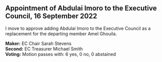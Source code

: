 ## Appointment of Abdulai Imoro to the Executive Council, 16 September 2022

I move to approve adding Abdulai Imoro to the Executive Council as a replacement for the departing member Amel Ghouila.

**Maker:** EC Chair Sarah Stevens  
**Second:** EC Treasurer Michael Smith  
**Voting:** Motion passes with: 6 yes, 0 no, 0 abstained   
